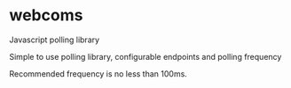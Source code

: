 # webcoms
Javascript polling library

Simple to use polling library, configurable endpoints and polling frequency

Recommended frequency is no less than 100ms.
